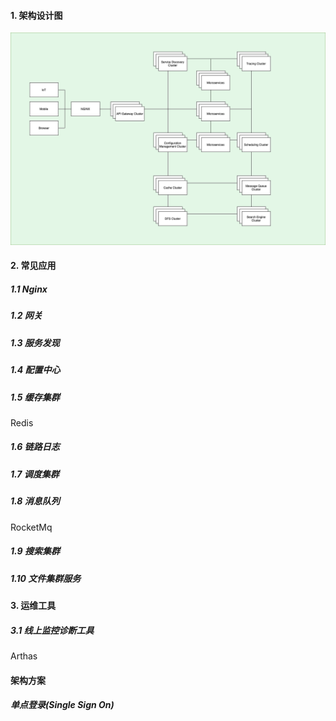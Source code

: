 #### 1. 架构设计图

![architecture](https://raw.githubusercontent.com/LittleElliotTung1992/pic_bed/main/root/architecture.png)



#### 2. 常见应用

##### 1.1 Nginx

##### 1.2 网关

##### 1.3 服务发现

##### 1.4 配置中心

##### 1.5 缓存集群

Redis

##### 1.6 链路日志

##### 1.7 调度集群

##### 1.8 消息队列

RocketMq

##### 1.9 搜索集群

##### 1.10 文件集群服务



#### 3. 运维工具

##### 3.1 线上监控诊断工具

Arthas



#### 架构方案

##### 单点登录(Single Sign On)



